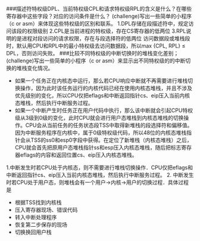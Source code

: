 ###描述符特权级DPL、当前特权级CPL和请求特权级RPL的含义是什么？在哪些寄存器中这些字段？对应的访问条件是什么？ (challenge)写出一些简单的小程序（c or asm）来体现这些特权级的区别和联系。
1.DPL存储在段描述符中，规定访问该段的权限级别
2.CPL是当前进程的特权级，存在CS寄存器的低两位
3.RPL说明的是进程对段访问的请求权限，存在与段选择符的低两位
访问数据段或堆栈段时，默认用CPU和RPL中的最小特权级去访问数据段，所以max {CPL, RPL} ≤ DPL，否则访问失败。
###比较不同特权级的中断切换时的堆栈变化差别；(challenge)写出一些简单的小程序（c or asm）来显示出不同特权级的的中断切换的堆栈变化情况。
- 如果一个任务正在内核态中运行，那么若CPU响应中断就不再需要进行堆栈切换操作，因为此时该任务运行的内核代码已经在使用内核态堆栈，并且不涉及优先级别的变化，所以CPU仅把eflags和中断返回指针cs、eip压入当前内核态堆栈，然后执行中断服务过程。
- 如果一个中断产生时任务正在用户代码中执行，那么该中断就会引起CPU特权级从3级到0级的变化，此时CPU就会进行用户态堆栈到内核态堆栈的切换操作。CPU会从当前任务的任务状态段TSS中取得新堆栈的段选择符和偏移值。因为中断服务程序在内核中，属于0级特权级代码，所以48位的内核态堆栈指针会从TSS的ss0和esp0字段中获得。在定位了新堆栈（内核态堆栈）之后，CPU就会首先把原用户态堆栈指针ss和esp压入内核态堆栈，随后把标志寄存器eflags的内容和返回位置cs、eip压入内核态堆栈。

1.中断发生时若CPU处于内核态，则不需要进行堆栈切换操作．CPU仅把eflags和中断返回指针cs、eip压入当前内核态堆栈，然后执行中断服务过程。
2. 中断发生时若CPU处于用户态，则堆栈会有一个用户->内核->用户的切换过程．具体过程是
- 根据TSS找到内核栈
- 压入寄存器现场、错误代码
- 转入中断处理程序
- 恢复第二步保存的现场
- 切换换回用户栈